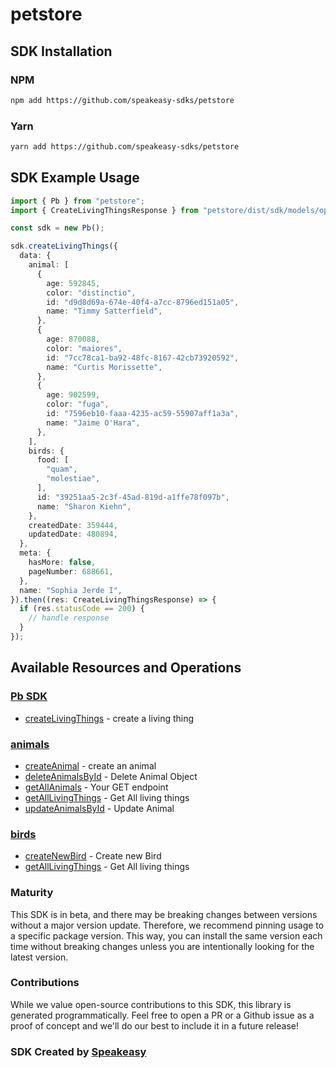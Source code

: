 # petstore

<!-- Start SDK Installation -->
## SDK Installation

### NPM

```bash
npm add https://github.com/speakeasy-sdks/petstore
```

### Yarn

```bash
yarn add https://github.com/speakeasy-sdks/petstore
```
<!-- End SDK Installation -->

## SDK Example Usage
<!-- Start SDK Example Usage -->
```typescript
import { Pb } from "petstore";
import { CreateLivingThingsResponse } from "petstore/dist/sdk/models/operations";

const sdk = new Pb();

sdk.createLivingThings({
  data: {
    animal: [
      {
        age: 592845,
        color: "distinctio",
        id: "d9d8d69a-674e-40f4-a7cc-8796ed151a05",
        name: "Timmy Satterfield",
      },
      {
        age: 870088,
        color: "maiores",
        id: "7cc78ca1-ba92-48fc-8167-42cb73920592",
        name: "Curtis Morissette",
      },
      {
        age: 902599,
        color: "fuga",
        id: "7596eb10-faaa-4235-ac59-55907aff1a3a",
        name: "Jaime O'Hara",
      },
    ],
    birds: {
      food: [
        "quam",
        "molestiae",
      ],
      id: "39251aa5-2c3f-45ad-819d-a1ffe78f097b",
      name: "Sharon Kiehn",
    },
    createdDate: 359444,
    updatedDate: 480894,
  },
  meta: {
    hasMore: false,
    pageNumber: 688661,
  },
  name: "Sophia Jerde I",
}).then((res: CreateLivingThingsResponse) => {
  if (res.statusCode == 200) {
    // handle response
  }
});
```
<!-- End SDK Example Usage -->

<!-- Start SDK Available Operations -->
## Available Resources and Operations

### [Pb SDK](docs/sdks/pb/README.md)

* [createLivingThings](docs/sdks/pb/README.md#createlivingthings) - create a living thing

### [animals](docs/sdks/animals/README.md)

* [createAnimal](docs/sdks/animals/README.md#createanimal) - create an animal
* [deleteAnimalsById](docs/sdks/animals/README.md#deleteanimalsbyid) - Delete Animal Object
* [getAllAnimals](docs/sdks/animals/README.md#getallanimals) - Your GET endpoint
* [getAllLivingThings](docs/sdks/animals/README.md#getalllivingthings) - Get All living things
* [updateAnimalsById](docs/sdks/animals/README.md#updateanimalsbyid) - Update Animal

### [birds](docs/sdks/birds/README.md)

* [createNewBird](docs/sdks/birds/README.md#createnewbird) - Create new Bird
* [getAllLivingThings](docs/sdks/birds/README.md#getalllivingthings) - Get All living things
<!-- End SDK Available Operations -->

### Maturity

This SDK is in beta, and there may be breaking changes between versions without a major version update. Therefore, we recommend pinning usage
to a specific package version. This way, you can install the same version each time without breaking changes unless you are intentionally
looking for the latest version.

### Contributions

While we value open-source contributions to this SDK, this library is generated programmatically.
Feel free to open a PR or a Github issue as a proof of concept and we'll do our best to include it in a future release!

### SDK Created by [Speakeasy](https://docs.speakeasyapi.dev/docs/using-speakeasy/client-sdks)
